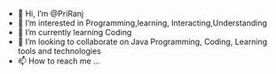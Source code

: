 - 👋 Hi, I’m @PriRanj
- 👀 I’m interested in Programming,learning, Interacting,Understanding
- 🌱 I’m currently learning Coding
- 💞️ I’m looking to collaborate on Java Programming, Coding, Learning tools and technologies
- 📫 How to reach me ...

<!---
PriRanj/PriRanj is a ✨ special ✨ repository because its `README.md` (this file) appears on your GitHub profile.
You can click the Preview link to take a look at your changes.
--->
